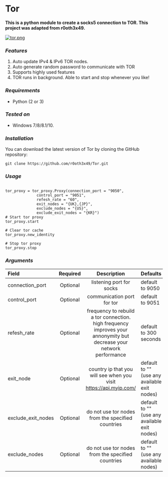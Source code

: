 # Tor

**This is a python module to create a socks5 connection to TOR. This project was adapted from r0oth3x49.**

[![tor.png](https://s26.postimg.cc/eqgds272h/tor.png)](https://postimg.cc/image/686xnq0jp/)

### ***Features***
1. Auto update IPv4 & IPv6 TOR nodes.
2. Auto generate random password to communicate with TOR
3. Supports highly used features
4. TOR runs in background. Able to start and stop whenever you like!

### ***Requirements***
- Python (2 or 3)

### ***Tested on***
- Windows 7/8/8.1/10.
	
### ***Installation***
You can download the latest version of Tor by cloning the GitHub repository:
<pre><code>git clone https://github.com/r0oth3x49/Tor.git</pre></code>

### ***Usage***
<pre><code>
tor_proxy = tor_proxy.Proxy(connection_port = "9050", 
              control_port = "9051", 
              refesh_rate = "60", 
              exit_nodes = "{UK},{JP}", 
              exclude_nodes = "{US}", 
              exclude_exit_nodes = "{KR}")
# Start tor proxy 
tor_proxy.start

# Clear tor cache 
tor_proxy.new_identity

# Stop tor proxy
tor_proxy.stop
</pre></code>

### ***Arguments***
Field | Required | Description | Defaults
:---  | :---: | :---: | :---
connection_port| Optional | listening port for socks | default to 9050
control_port| Optional | communication port for tor | default to 9051
refesh_rate| Optional | frequency to rebuild a tor connection. high frequency improves your annonymity but decrease your network performance | default to 300 seconds
exit_node | Optional |country ip that you will see when you visit https://api.myip.com/ | default to "" (use any available exit nodes)
exclude_exit_nodes| Optional | do not use tor nodes from the specified countries | default to "" (use any available exit nodes)
exclude_nodes | Optional | do not use tor nodes from the specified countries | default to "" (use any available nodes)



